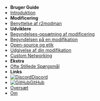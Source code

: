 - **Bruger Guide**
- [Introduktion](./)
- **Modificering**
- [Benyttelse af r2modman](installing-r2modman)
- **Udviklere**
- [Begyndelses-opsætning af modificering](initial-setup)
- [Begyndelsen på en modifikation](starting-a-mod)
- [Open-source og etik](open-source-and-ethics)
- [Udgivelse af din modifikation](publishing-your-mod)
- [Custom Networking](custom-networking)
- **Ekstra**
- [Ofte Stillede Spørgsmål](faq)
- **Links**
- [![Discord](https://icongr.am/simple/discord.svg?colored\&size=16)Discord](https://discord.gg/nYcQFEpXfU)
- [![GitHub](https://icongr.am/simple/github.svg?color=808080\&size=16)GitHub](https://github.com/LethalCompany/ModdingWiki)
- [Oversæt](translating-the-wiki)
- [Om](about)
